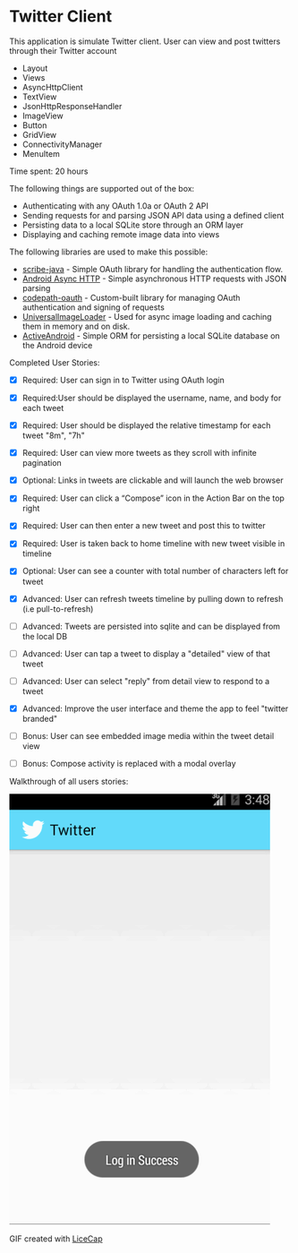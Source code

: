 Twitter Client
=========

This application is simulate Twitter client. User can view and post twitters through their Twitter account

  - Layout
  - Views
  - AsyncHttpClient
  - TextView
  - JsonHttpResponseHandler
  - ImageView
  - Button
  - GridView
  - ConnectivityManager
  - MenuItem

Time spent: 20 hours

The following things are supported out of the box:

 * Authenticating with any OAuth 1.0a or OAuth 2 API
 * Sending requests for and parsing JSON API data using a defined client
 * Persisting data to a local SQLite store through an ORM layer
 * Displaying and caching remote image data into views

The following libraries are used to make this possible:

 * [scribe-java](https://github.com/fernandezpablo85/scribe-java) - Simple OAuth library for handling the authentication flow.
 * [Android Async HTTP](https://github.com/loopj/android-async-http) - Simple asynchronous HTTP requests with JSON parsing
 * [codepath-oauth](https://github.com/thecodepath/android-oauth-handler) - Custom-built library for managing OAuth authentication and signing of requests
 * [UniversalImageLoader](https://github.com/nostra13/Android-Universal-Image-Loader) - Used for async image loading and caching them in memory and on disk.
 * [ActiveAndroid](https://github.com/pardom/ActiveAndroid) - Simple ORM for persisting a local SQLite database on the Android device

Completed User Stories:

  - [x] Required: User can sign in to Twitter using OAuth login
  - [x] Required:User should be displayed the username, name, and body for each tweet
  - [x] Required: User should be displayed the relative timestamp for each tweet "8m", "7h"
  - [x] Required: User can view more tweets as they scroll with infinite pagination
  - [x] Optional: Links in tweets are clickable and will launch the web browser
  - [x] Required: User can click a “Compose” icon in the Action Bar on the top right
  - [x] Required: User can then enter a new tweet and post this to twitter
  - [x] Required: User is taken back to home timeline with new tweet visible in timeline
  - [x] Optional: User can see a counter with total number of characters left for tweet
  - [x] Advanced: User can refresh tweets timeline by pulling down to refresh (i.e pull-to-refresh) 
  - [ ] Advanced: Tweets are persisted into sqlite and can be displayed from the local DB
  - [ ] Advanced: User can tap a tweet to display a "detailed" view of that tweet
  - [ ] Advanced: User can select "reply" from detail view to respond to a tweet
  - [x] Advanced: Improve the user interface and theme the app to feel "twitter branded"
  - [ ] Bonus: User can see embedded image media within the tweet detail view
  - [ ] Bonus: Compose activity is replaced with a modal overlay

 
Walkthrough of all users stories:

![Video Walkthrough](twitter1.gif)

GIF created with [LiceCap]

[LiceCap]:www.cockos.com/licecap/
